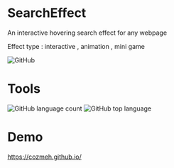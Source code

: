 # SearchEffect
An interactive hovering search effect for any webpage

Effect type : interactive , animation , mini game

![GitHub](https://img.shields.io/github/license/Cozmeh/Hover-SearchEffect?style=for-the-badge)

# Tools
![GitHub language count](https://img.shields.io/github/languages/count/Cozmeh/Hover-SearchEffect?style=for-the-badge) ![GitHub top language](https://img.shields.io/github/languages/top/Cozmeh/Hover-SearchEffect?style=for-the-badge) 



# Demo

https://cozmeh.github.io/
